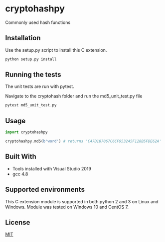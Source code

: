 # cryptohashpy
Commonly used hash functions

## Installation
Use the setup.py script to install this C extension.

```bash
python setup.py install
```

## Running the tests
The unit tests are run with pytest.

Navigate to the cryptohash folder and run the md5_unit_test.py file
```bash
pytest md5_unit_test.py
```

## Usage

```python
import cryptohashpy

cryptohashpy.md5(b'word') # returns 'C47D187067C6CF953245F128B5FDE62A'
```

## Built With
* Tools installed with Visual Studio 2019
* gcc 4.8


## Supported environments
This C extension module is supported in both python 2 and 3 on Linux and Windows. 
Module was tested on Windows 10 and CentOS 7.

## License
[MIT](https://choosealicense.com/licenses/mit/)

